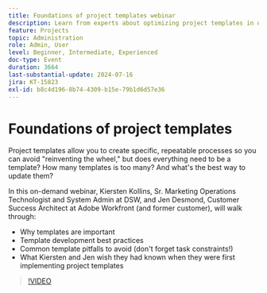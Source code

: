 ```yaml
---
title: Foundations of project templates webinar
description: Learn from experts about optimizing project templates in our on-demand webinar. Discover best practices, pitfalls to avoid, and practical insights from DSW and Adobe Workfront to streamline template development and updates.
feature: Projects
topic: Administration
role: Admin, User
level: Beginner, Intermediate, Experienced
doc-type: Event
duration: 3664
last-substantial-update: 2024-07-16
jira: KT-15823
exl-id: b8c4d196-8b74-4309-b15e-79b1d6d57e36
---
```

# Foundations of project templates

Project templates allow you to create specific, repeatable processes so you can avoid "reinventing the wheel," but does everything need to be a template? How many templates is too many? And what's the best way to update them?  

In this on-demand webinar, Kiersten Kollins, Sr. Marketing Operations Technologist and System Admin at DSW, and Jen Desmond, Customer Success Architect at Adobe Workfront (and former customer), will walk through:  
 
* Why templates are important
* Template development best practices
* Common template pitfalls to avoid (don't forget task constraints!)
* What Kiersten and Jen wish they had known when they were first implementing project templates

>[!VIDEO](https://video.tv.adobe.com/v/3431017/?learn=on)

